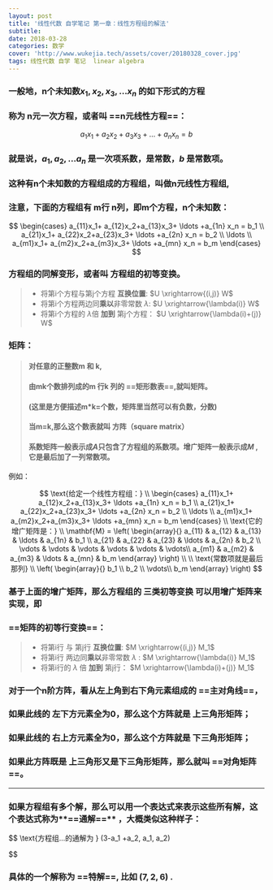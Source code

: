```yaml
---
layout: post
title: '线性代数 自学笔记 第一章：线性方程组的解法'
subtitle: 
date: 2018-03-28
categories: 数学
cover: 'http://www.wukejia.tech/assets/cover/20180328_cover.jpg'
tags: 线性代数 自学 笔记  linear algebra
---
```


### 一般地，n个未知数$x_1, x_2,x_3, \ldots x_n$  的如下形式的方程
### 称为 n元一次方程，或者叫 ==n元线性方程==：
$$
a_1x_1+ a_2x_2+a_3x_3+ \ldots +a_n x_n = b
$$

### 就是说，$a_1,a_2,\ldots a_n$ 是一次项系数，是常数，$b$ 是常数项。

### 这种有n个未知数的方程组成的方程组，叫做n元线性方程组,
### 注意，下面的方程组有 m行 n列，即m个方程，n个未知数：

$$
 \begin{cases}
  a_{11}x_1+ a_{12}x_2+a_{13}x_3+ \ldots +a_{1n} x_n = b_1                
  \\
  a_{21}x_1+ a_{22}x_2+a_{23}x_3+ \ldots +a_{2n} x_n = b_2
  \\
  \ldots
  \\
  a_{m1}x_1+ a_{m2}x_2+a_{m3}x_3+ \ldots +a_{mn} x_n = b_m
  \end{cases}
$$

### 方程组的同解变形，或者叫 方程组的初等变换。
> - 将第i个方程与第j个方程 **互换位置**: $U \xrightarrow{(i,j)} W$
> - 将第i个方程两边同**乘以**非零常数 $\lambda$: $U \xrightarrow{\lambda(i)} W$
> - 将第i个方程的  $\lambda$倍 **加到** 第j个方程：  $U \xrightarrow{\lambda(i)+(j)} W$

### 矩阵：
> #### 对任意的正整数m 和 k,
> #### 由mk个数排列成的m 行k 列的 **==矩形数表==**,就叫矩阵。
> #### (这里是方便描述m*k=个数，矩阵里当然可以有负数，分数)
> #### 当m=k,那么这个数表就叫 方阵（square matrix）
> #### 系数矩阵一般表示成$A$只包含了方程组的系数项。增广矩阵一般表示成$M$ ,它是最后加了一列常数项。

例如：

$$
\text{给定一个线性方程组：}
\\
 \begin{cases}
  a_{11}x_1+ a_{12}x_2+a_{13}x_3+ \ldots +a_{1n} x_n = b_1                
  \\
  a_{21}x_1+ a_{22}x_2+a_{23}x_3+ \ldots +a_{2n} x_n = b_2
  \\
  \ldots
  \\
  a_{m1}x_1+ a_{m2}x_2+a_{m3}x_3+ \ldots +a_{mn} x_n = b_m
  \end{cases}
\\
\text{它的增广矩阵是：}
\\
\mathbf{M} = \left( 
    \begin{array}{}
        a_{11} & a_{12} & a_{13} & \ldots & a_{1n} & b_1 \\
        a_{21} & a_{22} & a_{23} & \ldots & a_{2n} & b_2 \\
        \vdots & \vdots & \vdots  & \vdots  & \vdots  & \vdots\\
        a_{m1} & a_{m2} & a_{m3} & \ldots & a_{mn} & b_m 
    \end{array} 
\right)
\\
\\
\text{常数项就是最后那列}
\\
\left( 
    \begin{array}{}
         b_1 \\
         b_2 \\
         \vdots\\
         b_m 
    \end{array} 
\right)
$$

### 基于上面的增广矩阵，那么方程组的 三类初等变换 可以用增广矩阵来实现，即 
### ==矩阵的初等行变换==：
> - 将第i行 与 第j行 **互换位置**:  $M \xrightarrow{(i,j)} M_1$
> - 将第i行 两边同**乘以**非零常数  $\lambda$ :  $M \xrightarrow{\lambda(i)} M_1$
> - 将第i行的  $\lambda$  倍 **加到** 第j行：  $M \xrightarrow{\lambda(i)+(j)} M_1$


### 对于一个n阶方阵，看从左上角到右下角元素组成的 ==主对角线==， 
### 如果此线的 左下方元素全为0，那么这个方阵就是 上三角形矩阵；
### 如果此线的 右上方元素全为0，那么这个方阵就是 下三角形矩阵；
### 如果此方阵既是 上三角形又是下三角形矩阵，那么就叫 ==对角矩阵==。



---

### 如果方程组有多个解，那么可以用一个表达式来表示这些所有解，这个表达式称为**==通解==** ，大概类似这种样子：

$$
\text{方程组...的通解为 }
    (3-a_1 +a_2, a_1, a_2)
    
$$

### 具体的一个解称为 **==特解==**, 比如 $(7,2,6)$ .







